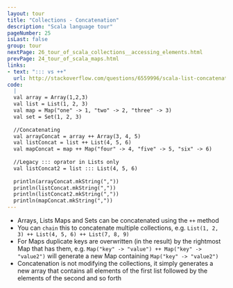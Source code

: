 ```yaml
---
layout: tour
title: "Collections - Concatenation"
description: "Scala language tour"
pageNumber: 25
isLast: false
group: tour
nextPage: 26_tour_of_scala_collections__accessing_elements.html
prevPage: 24_tour_of_scala_maps.html
links:
- text: "::: vs ++"
  url: http://stackoverflow.com/questions/6559996/scala-list-concatenation-vs
code:
  |
  val array = Array(1,2,3)   
  val list = List(1, 2, 3)  
  val map = Map("one" -> 1, "two" -> 2, "three" -> 3)   
  val set = Set(1, 2, 3)  
  
  //Concatenating   
  val arrayConcat = array ++ Array(3, 4, 5)  
  val listConcat = list ++ List(4, 5, 6)   
  val mapConcat = map ++ Map("four" -> 4, "five" -> 5, "six" -> 6)  
  
  //Legacy ::: oprator in Lists only  
  val listConcat2 = list ::: List(4, 5, 6)  
  
  println(arrayConcat.mkString(","))  
  println(listConcat.mkString(","))  
  println(listConcat2.mkString(","))  
  println(mapConcat.mkString(","))  
---
```


- Arrays, Lists Maps and Sets can be concatenated using the `++` method 
- You can `chain` this to concatenate multiple collections, e.g. `List(1, 2, 3) ++ List(4, 5, 6) ++ List(7, 8, 9)`
- For Maps duplicate keys are overwritten (in the result) by the rightmost Map that has them, e.g. `Map("key" -> "value") ++ Map("key" -> "value2")` will generate a new Map containing `Map("key" -> "value2")`
- Concatenation is not modifying the collections, it simply generates a new array that contains all elements of the first list followed by the elements of the second and so forth